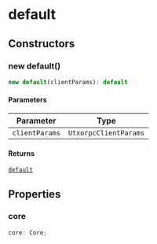 # default

## Constructors

### new default()

```ts
new default(clientParams): default
```

#### Parameters

| Parameter | Type |
| ------ | ------ |
| `clientParams` | `UtxorpcClientParams` |

#### Returns

[`default`](default.md)

## Properties

### core

```ts
core: Core;
```
